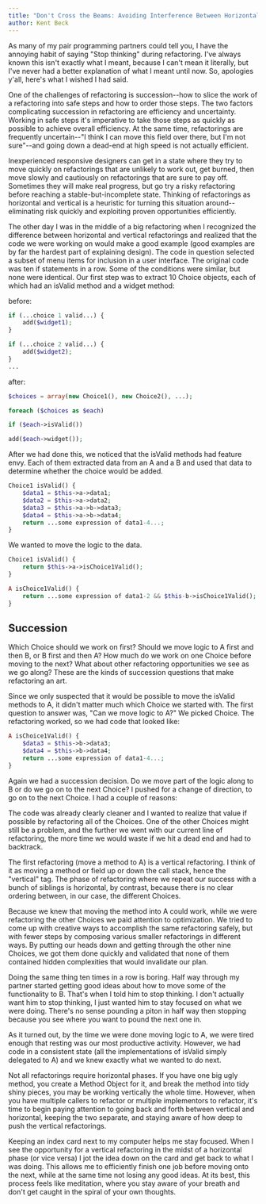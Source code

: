 ```yaml
---
title: "Don't Cross the Beams: Avoiding Interference Between Horizontal and Vertical Refactorings"
author: Kent Beck
---
```


As many of my pair programming partners could tell you, I have the
annoying habit of saying "Stop thinking" during refactoring. I've
always known this isn't exactly what I meant, because I can't mean it
literally, but I've never had a better explanation of what I meant
until now. So, apologies y'all, here's what I wished I had said.

One of the challenges of refactoring is succession--how to slice the
work of a refactoring into safe steps and how to order those
steps. The two factors complicating succession in refactoring are
efficiency and uncertainty. Working in safe steps it's imperative to
take those steps as quickly as possible to achieve overall
efficiency. At the same time, refactorings are frequently
uncertain--"I think I can move this field over there, but I'm not
sure"--and going down a dead-end at high speed is not actually
efficient.

Inexperienced responsive designers can get in a state where they try
to move quickly on refactorings that are unlikely to work out, get
burned, then move slowly and cautiously on refactorings that are sure
to pay off. Sometimes they will make real progress, but go try a risky
refactoring before reaching a stable-but-incomplete state. Thinking of
refactorings as horizontal and vertical is a heuristic for turning
this situation around--eliminating risk quickly and exploiting proven
opportunities efficiently.

The other day I was in the middle of a big refactoring when I
recognized the difference between horizontal and vertical refactorings
and realized that the code we were working on would make a good
example (good examples are by far the hardest part of explaining
design). The code in question selected a subset of menu items for
inclusion in a user interface. The original code was ten if statements
in a row. Some of the conditions were similar, but none were
identical. Our first step was to extract 10 Choice objects, each of
which had an isValid method and a widget method:

before:

```php
if (...choice 1 valid...) {
    add($widget1);
}

if (...choice 2 valid...) {
    add($widget2);
}
...
```

after:

```php
$choices = array(new Choice1(), new Choice2(), ...);

foreach ($choices as $each)

if ($each->isValid())

add($each->widget());
```

After we had done this, we noticed that the isValid methods had
feature envy. Each of them extracted data from an A and a B and used
that data to determine whether the choice would be added.

```php
Choice1 isValid() {
    $data1 = $this->a->data1;
    $data2 = $this->a->data2;
    $data3 = $this->a->b->data3;
    $data4 = $this->a->b->data4;
    return ...some expression of data1-4...;
}
```

We wanted to move the logic to the data.

```php
Choice1 isValid() {
    return $this->a->isChoice1Valid();
}

A isChoice1Valid() {
    return ...some expression of data1-2 && $this-b->isChoice1Valid();
}
```

## Succession

Which Choice should we work on first? Should we move logic to A first
and then B, or B first and then A? How much do we work on one Choice
before moving to the next? What about other refactoring opportunities
we see as we go along? These are the kinds of succession questions
that make refactoring an art.

Since we only suspected that it would be possible to move the isValid
methods to A, it didn't matter much which Choice we started with. The
first question to answer was, "Can we move logic to A?" We picked
Choice. The refactoring worked, so we had code that looked like:

```php
A isChoice1Valid() {
    $data3 = $this->b->data3;
    $data4 = $this->b->data4;
    return ...some expression of data1-4...;
}
```

Again we had a succession decision. Do we move part of the logic along
to B or do we go on to the next Choice? I pushed for a change of
direction, to go on to the next Choice. I had a couple of reasons:

The code was already clearly cleaner and I wanted to realize that
value if possible by refactoring all of the Choices. One of the other
Choices might still be a problem, and the further we went with our
current line of refactoring, the more time we would waste if we hit a
dead end and had to backtrack.

The first refactoring (move a method to A) is a vertical
refactoring. I think of it as moving a method or field up or down the
call stack, hence the "vertical" tag. The phase of refactoring where
we repeat our success with a bunch of siblings is horizontal, by
contrast, because there is no clear ordering between, in our case, the
different Choices.

Because we knew that moving the method into A could work, while we
were refactoring the other Choices we paid attention to
optimization. We tried to come up with creative ways to accomplish the
same refactoring safely, but with fewer steps by composing various
smaller refactorings in different ways. By putting our heads down and
getting through the other nine Choices, we got them done quickly and
validated that none of them contained hidden complexities that would
invalidate our plan.

Doing the same thing ten times in a row is boring. Half way through my
partner started getting good ideas about how to move some of the
functionality to B. That's when I told him to stop thinking. I don't
actually want him to stop thinking, I just wanted him to stay focused
on what we were doing. There's no sense pounding a piton in half way
then stopping because you see where you want to pound the next one in.

As it turned out, by the time we were done moving logic to A, we were
tired enough that resting was our most productive activity. However,
we had code in a consistent state (all the implementations of isValid
simply delegated to A) and we knew exactly what we wanted to do next.

Not all refactorings require horizontal phases. If you have one big
ugly method, you create a Method Object for it, and break the method
into tidy shiny pieces, you may be working vertically the whole
time. However, when you have multiple callers to refactor or multiple
implementors to refactor, it's time to begin paying attention to going
back and forth between vertical and horizontal, keeping the two
separate, and staying aware of how deep to push the vertical
refactorings.

Keeping an index card next to my computer helps me stay focused. When
I see the opportunity for a vertical refactoring in the midst of a
horizontal phase (or vice versa) I jot the idea down on the card and
get back to what I was doing. This allows me to efficiently finish one
job before moving onto the next, while at the same time not losing any
good ideas. At its best, this process feels like meditation, where you
stay aware of your breath and don't get caught in the spiral of your
own thoughts.
